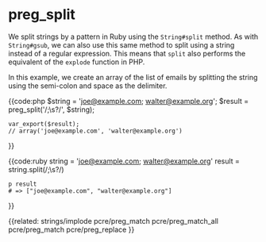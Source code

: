 # preg_split

We split strings by a pattern in Ruby using the `String#split` method. As with
`String#gsub`, we can also use this same method to split using a string
instead of a regular expression. This means that `split` also performs the
equivalent of the `explode` function in PHP.

In this example, we create an array of the list of emails by splitting the
string using the semi-colon and space as the delimiter.


{{code:php
    $string = 'joe@example.com; walter@example.org';
    $result = preg_split('/;\s?/', $string);
  
    var_export($result);
    // array('joe@example.com', 'walter@example.org')
}}


{{code:ruby
    string = 'joe@example.com; walter@example.org'
    result = string.split(/;\s?/)

    p result
    # => ["joe@example.com", "walter@example.org"]
}}


{{related:
    strings/implode
    pcre/preg_match
    pcre/preg_match_all
    pcre/preg_match 
    pcre/preg_replace
}}
